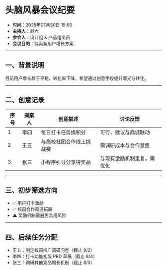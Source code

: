 # 头脑风暴会议纪要

- **时间**：2025年07月30日 15:00  
- **主持人**：赵六  
- **参会人**：设计组 & 产品组全员  
- **会议目的**：探索新用户增长方案

---

## 一、背景说明

目前用户增长趋于平稳，转化率下降，希望通过创意手段提升曝光与转化。

---

## 二、创意记录

| 序号 | 提案人 | 创意描述 | 讨论反馈 |
|------|--------|----------|----------|
| 1 | 李四 | 每日打卡任务换积分 | 可行，建议与商城联动 |
| 2 | 王五 | 与高校社团合作线上挑战赛 | 需调研成本与合作意愿 |
| 3 | 张三 | 小程序引导分享得奖品 | 与现有激励机制重复，需优化

---

## 三、初步筛选方向

- ✅ 用户打卡激励
- ✅ 校园合作渠道拓展
- ⚠️ 奖励机制需避免滥用风险

---

## 四、后续任务分配

- 王五：制定校园推广调研问卷（截止 8/2）  
- 李四：打卡功能初版 PRD 草稿（截止 8/4）  
- 张三：调研其他竞品增长机制（截止 8/3）
